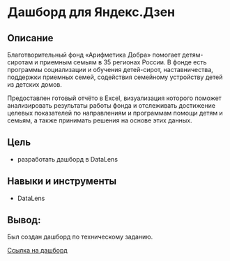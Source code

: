 # Дашборд для Яндекс.Дзен
## Описание
Благотворительный фонд «Арифметика Добра» помогает детям-сиротам и приемным семьям в 35 регионах России. В фонде есть программы социализации и обучения детей-сирот, наставничества, поддержки приемных семей, содействия семейному устройству детей из детских домов.

Предоставлен готовый отчёто в Excel, визуализация которого поможет анализировать результаты работы фонда и отслеживать достижение целевых показателей по направлениям и программам помощи детям и семьям, а также принимать решения на основе этих данных.
## Цель
- разработать дашборд в DataLens
## Навыки и инструменты
- DataLens
## Вывод:
Был создан дашборд по техническому заданию.

[Ссылка на дашборд](https://datalens.yandex/jj4wabwm57l48)

